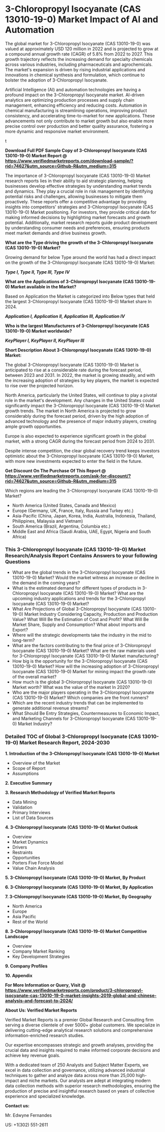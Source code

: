 <meta name="title" content="Global 3-Chloropropyl Isocyanate (CAS 13010-19-0) Market Impact of AI and Automation"><meta name="description" content="The global market for 3-Chloropropyl Isocyanate (CAS 13010-19-0) was valued at approximately USD 120 million in 2022 and is projected to grow at a compound annual grow"><meta name="title" content="3-Chloropropyl Isocyanate (CAS 13010-19-0) Market Size, Share, Scope, Trends, Growth, Opportunities, Analysis, Forecast"><h1>3-Chloropropyl Isocyanate (CAS 13010-19-0) Market Impact of AI and Automation</h1><p>The global market for 3-Chloropropyl Isocyanate (CAS 13010-19-0) was valued at approximately USD 120 million in 2022 and is projected to grow at a compound annual growth rate (CAGR) of 5.8% from 2022 to 2027. This growth trajectory reflects the increasing demand for specialty chemicals across various industries, including pharmaceuticals and agrochemicals. The market's expansion is driven by rising industrial applications and innovations in chemical synthesis and formulation, which continue to bolster the adoption of 3-Chloropropyl Isocyanate.</p><p>Artificial Intelligence (AI) and automation technologies are having a profound impact on the 3-Chloropropyl Isocyanate market. AI-driven analytics are optimizing production processes and supply chain management, enhancing efficiency and reducing costs. Automation in chemical manufacturing is streamlining operations, improving product consistency, and accelerating time-to-market for new applications. These advancements not only contribute to market growth but also enable more precise control over production and better quality assurance, fostering a more dynamic and responsive market environment.</p>t</p><p id="" class=""><strong>Download Full PDF Sample Copy of 3-Chloropropyl Isocyanate (CAS 13010-19-0) Market Report @ <a href="https://www.verifiedmarketreports.com/download-sample/?rid=74627&utm_source=Github-R&utm_medium=315" target="_blank">https://www.verifiedmarketreports.com/download-sample/?rid=74627&utm_source=Github-R&utm_medium=315</a></strong></p><p>The importance of&nbsp;3-Chloropropyl Isocyanate (CAS 13010-19-0) Market research reports lies in their ability to aid strategic planning, helping businesses develop effective strategies by understanding market trends and dynamics. They play a crucial role in risk management by identifying potential risks and challenges, allowing businesses to mitigate them proactively. These reports offer a competitive advantage by providing insights into competitors' strategies and 3-Chloropropyl Isocyanate (CAS 13010-19-0) Market positioning. For investors, they provide critical data for making informed decisions by highlighting market forecasts and growth potential. Additionally, market research reports guide product development by understanding consumer needs and preferences, ensuring products meet market demands and drive business growth.</p><p><strong>What are the&nbsp;Type driving the growth of the 3-Chloropropyl Isocyanate (CAS 13010-19-0) Market?</strong></p><p id="" class="">Growing demand for below Type around the world has had a direct impact on the growth of the 3-Chloropropyl Isocyanate (CAS 13010-19-0) Market:</p><em><strong>Type I, Type II, Type III, Type IV</strong></em></p><strong>What are the&nbsp;Applications&nbsp;of 3-Chloropropyl Isocyanate (CAS 13010-19-0) Market available in the Market?</strong></p><p id="" class="">Based on Application the Market is categorized into Below types that held the largest 3-Chloropropyl Isocyanate (CAS 13010-19-0) Market share In 2024.</p><em><strong>Application I, Application II, Application III, Application IV</strong></em></p><strong>Who is the largest Manufacturers of 3-Chloropropyl Isocyanate (CAS 13010-19-0) Market worldwide?</strong></p><p><em><strong>KeyPlayer I, KeyPlayer II, KeyPlayer III</strong></em></p><p id="" class=""><strong>Short Description About 3-Chloropropyl Isocyanate (CAS 13010-19-0) Market:</strong></p><p>The global 3-Chloropropyl Isocyanate (CAS 13010-19-0) Market is anticipated to rise at a considerable rate during the forecast period, between 2023 and 2031. In 2022, the market is growing steadily, and with the increasing adoption of strategies by key players, the market is expected to rise over the projected horizon.</p><p>North America, particularly the United States, will continue to play a pivotal role in the market's development. Any changes in the United States could significantly impact the 3-Chloropropyl Isocyanate (CAS 13010-19-0) Market growth trends. The market in North America is projected to grow considerably during the forecast period, driven by the high adoption of advanced technology and the presence of major industry players, creating ample growth opportunities.</p><p>Europe is also expected to experience significant growth in the global market, with a strong CAGR during the forecast period from 2024 to 2031.</p><p>Despite intense competition, the clear global recovery trend keeps investors optimistic about the 3-Chloropropyl Isocyanate (CAS 13010-19-0) Market, with more new investments expected to enter the field in the future.</p><p id="" class=""><strong>Get Discount On The Purchase Of This Report @ <a href="https://www.verifiedmarketreports.com/ask-for-discount/?rid=74627&utm_source=Github-R&utm_medium=315" target="_blank">https://www.verifiedmarketreports.com/ask-for-discount/?rid=74627&utm_source=Github-R&utm_medium=315</a></strong></p>Which regions are leading the 3-Chloropropyl Isocyanate (CAS 13010-19-0) Market?</p><ul><li>North America (United States, Canada and Mexico)</li><li>Europe (Germany, UK, France, Italy, Russia and Turkey etc.)</li><li>Asia-Pacific (China, Japan, Korea, India, Australia, Indonesia, Thailand, Philippines, Malaysia and Vietnam)</li><li>South America (Brazil, Argentina, Columbia etc.)</li><li>Middle East and Africa (Saudi Arabia, UAE, Egypt, Nigeria and South Africa)</li></ul><h3 id="" class="">This 3-Chloropropyl Isocyanate (CAS 13010-19-0) Market Research/Analysis Report Contains Answers to your following Questions</h3><ul><li>What are the global trends in the 3-Chloropropyl Isocyanate (CAS 13010-19-0) Market? Would the market witness an increase or decline in the demand in the coming years?</li><li>What is the estimated demand for different types of products in 3-Chloropropyl Isocyanate (CAS 13010-19-0) Market? What are the upcoming industry applications and trends for the 3-Chloropropyl Isocyanate (CAS 13010-19-0) Market?</li><li>What Are Projections of Global 3-Chloropropyl Isocyanate (CAS 13010-19-0) Market Industry Considering Capacity, Production and Production Value? What Will Be the Estimation of Cost and Profit? What Will Be Market Share, Supply and Consumption? What about imports and Export?</li><li>Where will the strategic developments take the industry in the mid to long-term?</li><li>What are the factors contributing to the final price of 3-Chloropropyl Isocyanate (CAS 13010-19-0) Market? What are the raw materials used for 3-Chloropropyl Isocyanate (CAS 13010-19-0) Market manufacturing?</li><li>How big is the opportunity for the 3-Chloropropyl Isocyanate (CAS 13010-19-0) Market? How will the increasing adoption of 3-Chloropropyl Isocyanate (CAS 13010-19-0) Market for mining impact the growth rate of the overall market?</li><li>How much is the global 3-Chloropropyl Isocyanate (CAS 13010-19-0) Market worth? What was the value of the market In 2020?</li><li>Who are the major players operating in the 3-Chloropropyl Isocyanate (CAS 13010-19-0) Market? Which companies are the front runners?</li><li>Which are the recent industry trends that can be implemented to generate additional revenue streams?</li><li>What Should Be Entry Strategies, Countermeasures to Economic Impact, and Marketing Channels for 3-Chloropropyl Isocyanate (CAS 13010-19-0) Market Industry?</li></ul><h3 id="" class="">Detailed TOC of Global 3-Chloropropyl Isocyanate (CAS 13010-19-0) Market Research Report, 2024-2030</h3><p id="" class=""><strong>1. Introduction of the 3-Chloropropyl Isocyanate (CAS 13010-19-0) Market</strong></p><ul><li>Overview of the Market</li><li>Scope of Report</li><li>Assumptions</li></ul><p id="" class=""><strong>2. Executive Summary</strong></p><p id="" class=""><strong>3. Research Methodology of Verified Market Reports</strong></p><ul><li>Data Mining</li><li>Validation</li><li>Primary Interviews</li><li>List of Data Sources</li></ul><p id="" class=""><strong>4. 3-Chloropropyl Isocyanate (CAS 13010-19-0) Market Outlook</strong></p><ul><li>Overview</li><li>Market Dynamics</li><li>Drivers</li><li>Restraints</li><li>Opportunities</li><li>Porters Five Force Model</li><li>Value Chain Analysis</li></ul><p id="" class=""><strong>5. 3-Chloropropyl Isocyanate (CAS 13010-19-0) Market, By Product</strong></p><p id="" class=""><strong>6. 3-Chloropropyl Isocyanate (CAS 13010-19-0) Market, By Application</strong></p><p id="" class=""><strong>7. 3-Chloropropyl Isocyanate (CAS 13010-19-0) Market, By Geography</strong></p><ul><li>North America</li><li>Europe</li><li>Asia Pacific</li><li>Rest of the World</li></ul><p id="" class=""><strong>8. 3-Chloropropyl Isocyanate (CAS 13010-19-0) Market Competitive Landscape</strong></p><ul><li>Overview</li><li>Company Market Ranking</li><li>Key Development Strategies</li></ul><p id="" class=""><strong>9. Company Profiles</strong></p><p id="" class=""><strong>10. Appendix</strong></p><p id="" class=""><strong>For More Information or Query, Visit @ <a href="https://www.verifiedmarketreports.com/product/3-chloropropyl-isocyanate-cas-13010-19-0-market-insights-2019-global-and-chinese-analysis-and-forecast-to-2024/" target="_blank">https://www.verifiedmarketreports.com/product/3-chloropropyl-isocyanate-cas-13010-19-0-market-insights-2019-global-and-chinese-analysis-and-forecast-to-2024/</a></strong></p><p id="" class=""><strong>About Us: Verified Market Reports</strong></p><p id="" class="">Verified Market Reports is a premier Global Research and Consulting firm serving a diverse clientele of over 5000+ global customers. We specialize in delivering cutting-edge analytical research solutions and comprehensive information-enriched research studies.</p><p id="" class="">Our expertise encompasses strategic and growth analyses, providing the crucial data and insights required to make informed corporate decisions and achieve key revenue goals.</p><p id="" class="">With a dedicated team of 250 Analysts and Subject Matter Experts, we excel in data collection and governance, utilizing advanced industrial techniques to gather and analyze data across more than 25,000 high-impact and niche markets. Our analysts are adept at integrating modern data collection methods with superior research methodologies, ensuring the production of precise and insightful research based on years of collective experience and specialized knowledge.</p><p id="" class=""><strong>Contact us:</strong></p><p id="" class="">Mr. Edwyne Fernandes</p><p id="" class="">US: +1(302) 551-2611</p>